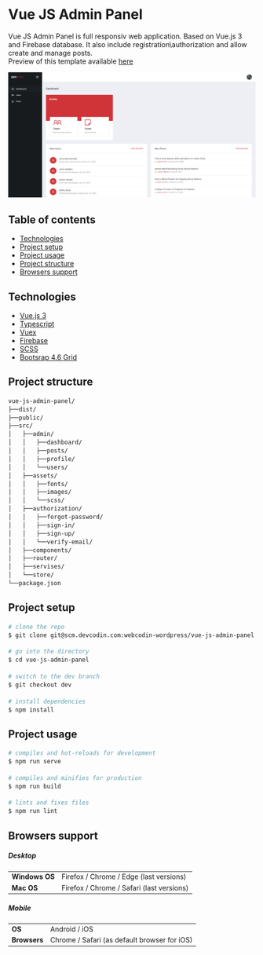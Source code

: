 # Vue JS Admin Panel

Vue JS Admin Panel is full responsiv web application. Based on Vue.js 3 and Firebase database. It also include registration\authorization and allow create and manage posts.\
Preview of this template available [here](http://slicing.qs-demo.com/vue-admin)

![Vue JS Admin Panel](./src/assets/images/site/screenshot.png)

## Table of contents

* [Technologies](#technologies)
* [Project setup](#project-setup)
* [Project usage](#project-usage)
* [Project structure](#project-structure)
* [Browsers support](#browsers-support)

## Technologies

* [Vue.js 3](https://v3.vuejs.org/)
* [Typescript](https://www.typescriptlang.org/)
* [Vuex](https://next.vuex.vuejs.org/)
* [Firebase](https://firebase.google.com/)
* [SCSS](https://sass-lang.com/)
* [Bootsrap 4.6 Grid](https://getbootstrap.com/docs/4.6/getting-started/introduction/)

## Project structure 

``` bash 
vue-js-admin-panel/
├──dist/
├──public/
├──src/
│   ├──admin/
│   │   ├──dashboard/
│   │   ├──posts/
│   │   ├──profile/
│   │   └──users/
│   ├──assets/
│   │   ├──fonts/
│   │   ├──images/
│   │   └──scss/
│   ├──authorization/
│   │   ├──forgot-password/
│   │   ├──sign-in/
│   │   ├──sign-up/
│   │   └──verify-email/
│   ├──components/
│   ├──router/
│   ├──servises/
│   └──store/
└──package.json
```

## Project setup

``` bash
# clone the repo
$ git clone git@scm.devcodin.com:webcodin-wordpress/vue-js-admin-panel.git

# go into the directory
$ cd vue-js-admin-panel

# switch to the dev branch
$ git checkout dev

# install dependencies
$ npm install
```

## Project usage

``` bash
# compiles and hot-reloads for development
$ npm run serve

# compiles and minifies for production
$ npm run build

# lints and fixes files
$ npm run lint
```

## Browsers support

##### Desktop
<table>
  <tbody>
    <tr>
      <td><b>Windows OS</b></td>
      <td>Firefox / Chrome / Edge (last versions)</td>
    </tr>
    <tr>
      <td><b>Mac OS</b></td>
      <td>Firefox / Chrome / Safari (last versions)</td>
    </tr>
  </tbody>
</table>

##### Mobile
<table>
  <tbody>
    <tr>
      <td><b>OS</b></td>
      <td>Android / iOS</td>
    </tr>
    <tr>
      <td><b>Browsers</b></td>
      <td>Chrome / Safari (as default browser for iOS)</td>
    </tr>
  </tbody>
</table>
